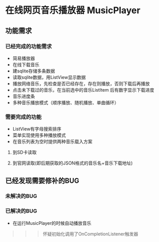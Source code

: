 在线网页音乐播放器 MusicPlayer
===========
功能需求
-----------
### 已经完成的功能需求
* 简易播放器
* 在线下载音乐
* 建sqlite存储多条数据
* 读取sqlite数据，用ListView显示数据
* 播放网络音乐，先检查是否已经存在，存在则播放，否则下载后再播放
* 点击未下载过的音乐，在当前选中的音乐ListItem 后有数字显示下载进度
* 音乐进度条
* 多种音乐播放模式（顺序播放、随机播放、单曲循环）

### 需要完成的功能
* ListView有字母搜索排序
* 菜单实现使用多种播放模式
* 在音乐列表为空时提供两种音乐载入方案
     
 1) 到SD卡读取
     
 2) 到官网读取(即后期获取的JSON格式的音乐名+音乐下载地址)


已经发现需要修补的BUG
---------------
### 未解决的BUG
### 已解决的BUG
* 在运行MusicPlayer的时候自动播放音乐
      
>>>怀疑初始化调用了OnCompletionListener触发器


